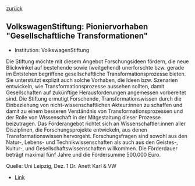 [zurück](/funding/)

## VolkswagenStiftung: Pioniervorhaben "Gesellschaftliche Transformationen"


* Institution: VolkswagenStiftung

Die Stiftung möchte mit diesem Angebot Forschungsideen fördern, die neue Blickwinkel auf bestehende sowie (weitgehend) unerforschte bzw. gerade im Entstehen begriffene gesellschaftliche Transformationsprozesse bieten. Sie unterstützt explizit auch solche Vorhaben, die Ideen bzw. Szenarien entwickeln, wie Transformationsprozesse aussehen sollten, damit Gesellschaften auf zukünftige Herausforderungen angemessen vorbereitet sind. Die Stiftung ermutigt Forschende, Transformationswissen durch die Einbeziehung von nicht-wissenschaftlichen Akteur:innen zu schaffen und damit zu einem besseren Verständnis von Transformationsprozessen und der Rolle von Wissenschaft in der Mitgestaltung dieser Prozesse beizutragen. Das Förderangebot richtet sich an Wissenschaftler:innen aller Disziplinen, die Forschungsprojekte entwickeln, aus denen Transformationswissen hervorgeht. Forschungsfragen sind sowohl aus den Natur-, Lebens- und Technikwissenschaften als auch aus den Geistes-, Kultur-, und Gesellschaftswissenschaften willkommen. Die Förderdauer beträgt maximal fünf Jahre und die Fördersumme 500.000 Euro.

Quelle: Uni Leipzig, Dez. 1 Dr. Anett Karl & VW

* [Link](https://www.volkswagenstiftung.de/unsere-foerderung/unser-foerderangebot-im-ueberblick/pioniervorhaben-zu-gesellschaftliche-transformationen)